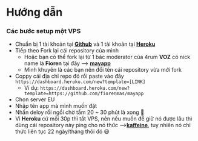 # **Hướng dẫn**

### **Các bước setup một VPS**
- Chuẩn bị 1 tài khoản tại [**Github**](https://github.com/) và 1 tài khoản tại [**Heroku**](https://dashboard.heroku.com/)
- Tiếp theo Fork lại cái repository của mình
     - Hoặc bạn có thể fork lại từ 1 bác moderator của 4rum **VOZ** có nick name là **Fioren** tại đây --> [**mayapp**](https://github.com/FiorenMas/mayapp) 
     - Mình khuyên là các bạn nên đổi tên cái repository vừa mới fork
- Coppy cái địa chỉ repo đó rồi paste vào đây `https://dashboard.heroku.com/new?template=[LINK]`
     - Ví dụ: `https://dashboard.heroku.com/new?template=https://github.com/fiorenmas/mayapp`
- Chọn server EU
- Nhập tên app mà mình muốn đặt
- Nhấn deloy rồi ngồi chờ tầm 20 ~ 30 phút là xong 🤗
- Vì **Heroku** cứ mỗi 30p thì tắt VPS, nên nếu muốn để giữ nó được lâu thì dùng cái repository này ping cho nó thức -->[**kaffeine**](https://github.com/RomainButteaud/Kaffeine), tuy nhiên nó chỉ thức liên tục 22 ngày/tháng thôi đó :smiley:
